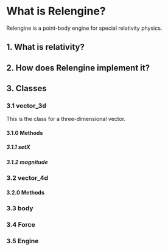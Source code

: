 # What is Relengine?
Relengine is a point-body engine for special relativity physics.

## 1. What is relativity?
## 2. How does Relengine implement it?
## 3. Classes
### 3.1 vector_3d
This is the class for a three-dimensional vector.
#### 3.1.0 Methods
##### 3.1.1 setX
##### 3.1.2 magnitude
### 3.2 vector_4d
#### 3.2.0 Methods
### 3.3 body
### 3.4 Force
### 3.5 Engine

